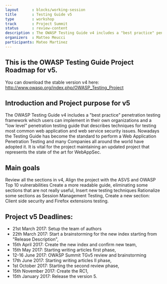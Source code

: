 ```yaml
---
layout      : blocks/working-session
title       : Testing Guide v5
type        : workshop
track       : Project Summit
status      : review-content
description : The OWASP Testing Guide v4 includes a "best practice" penetration testing framework which users can implement in their own organizations and a "low level" penetration testing guide that describes techniques for testing most common web application and web service security issues. Nowadays the Testing Guide has become the standard to perform a Web Application Penetration Testing and many Companies all around the world have adopted it. It is vital for the project mantaining an updated project that represents the state of the art for WebAppSec.
organizers  : Matteo Meucci
participants: Mateo Martinez
---
```


This is the OWASP Testing Guide Project Roadmap for v5.
------------------------------------------------------
You can download the stable version v4 here:  
http://www.owasp.org/index.php/OWASP_Testing_Project


Introduction and Project purpose for v5
---------------------------------------
The OWASP Testing Guide v4 includes a "best practice" penetration testing framework which users can implement in their own organizations and a "low level" penetration testing guide that describes techniques for testing most common web application and web service security issues. Nowadays the Testing Guide has become the standard to perform a Web Application Penetration Testing and many Companies all around the world have adopted it. It is vital for the project maintaining an updated project that represents the state of the art for WebAppSec.

Main goals
----------
Review all the sections in v4,
Align the project with the ASVS and OWASP Top 10 vulnerabilities
Create a more readable guide, eliminating some sections that are not really useful,
Insert new testing techniques
Rationalize some sections as Session Management Testing,
Create a new section: Client side security and Firefox extensions testing.

Project v5 Deadlines:
---------------------
- 21st March 2017: Setup the team of authors
- 22th March 2017: Start a brainstorming for the new index starting from "Release Description",
- 15th April 2017: Create the new index and confirm new team,
- 15th May 2017: Starting writing articles first phase,
- 12-16 June 2017: OWASP Summit TGv5 review and brainstorming 
- 17th June 2017: Starting writing articles II phase,
- 1st October 2017: Starting the second review phase,
- 15th November 2017: Create the RC1,
- 15th January 2017: Release the version 5.

